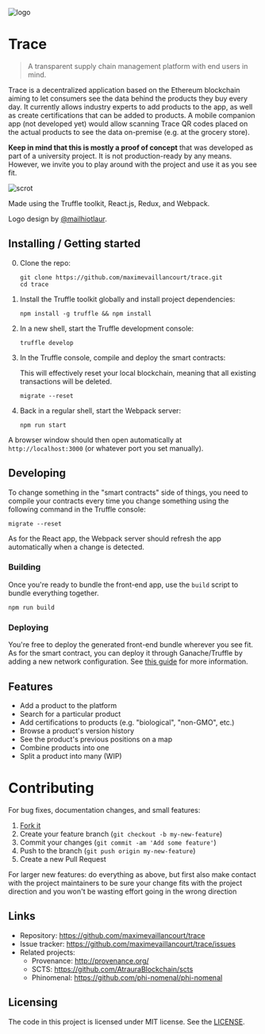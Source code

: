 ![logo](https://user-images.githubusercontent.com/8457808/38818082-db3aea62-4167-11e8-8e59-7af47131c087.png)

# Trace

> A transparent supply chain management platform with end users in mind.

Trace is a decentralized application based on the Ethereum blockchain aiming to
let consumers see the data behind the products they buy every day. It currently 
allows industry experts to add products to the app, as well as create certifications
that can be added to products. A mobile companion app (not developed yet) would 
allow scanning Trace QR codes placed on the actual products to see the data
on-premise (e.g. at the grocery store).

**Keep in mind that this is mostly a proof of concept** that was developed as part of a university project. It
is not production-ready by any means. However, we invite you to play around with the project
and use it as you see fit.

![scrot](https://user-images.githubusercontent.com/8457808/38819232-d35aed1e-4168-11e8-90e7-1d74fe726729.png)

Made using the Truffle toolkit, React.js, Redux, and Webpack.

Logo design by [@mailhiotlaur](https://twitter.com/mailhiotlaur).

## Installing / Getting started

0. Clone the repo:

    ```shell
    git clone https://github.com/maximevaillancourt/trace.git
    cd trace
    ```
    
1. Install the Truffle toolkit globally and install project dependencies:

    ```shell
    npm install -g truffle && npm install
    ```

2. In a new shell, start the Truffle development console:

    ```shell
    truffle develop
    ```

3. In the Truffle console, compile and deploy the smart contracts:

    This will effectively reset your local blockchain, meaning that all existing transactions will be deleted.

    ```shell
    migrate --reset
    ```

4. Back in a regular shell, start the Webpack server:

    ```shell
    npm run start
    ```

A browser window should then open automatically at `http://localhost:3000` (or whatever port you set manually).

## Developing

To change something in the "smart contracts" side of things, you need to compile your contracts every time you change something
using the following command in the Truffle console:

```shell
migrate --reset
```

As for the React app, the Webpack server should refresh the app automatically when a change is detected.

### Building

Once you're ready to bundle the front-end app, use the `build` script to bundle everything together.

```shell
npm run build
```

### Deploying

You're free to deploy the generated front-end bundle wherever you see fit. As for the smart contract, you can deploy it through Ganache/Truffle by adding a new network configuration. See [this guide](http://truffleframework.com/tutorials/deploying-to-the-live-network) for more information.

## Features

* Add a product to the platform
* Search for a particular product
* Add certifications to products (e.g. "biological", "non-GMO", etc.)
* Browse a product's version history
* See the product's previous positions on a map
* Combine products into one
* Split a product into many (WIP)

# Contributing

For bug fixes, documentation changes, and small features:  

1. [Fork it](https://github.com/maximevaillancourt/trace/fork)
2. Create your feature branch (`git checkout -b my-new-feature`)  
3. Commit your changes (`git commit -am 'Add some feature'`)  
4. Push to the branch (`git push origin my-new-feature`)  
5. Create a new Pull Request

For larger new features: do everything as above, but first also make contact with the project maintainers to be sure your change fits with the project direction and you won't be wasting effort going in the wrong direction

## Links

- Repository: https://github.com/maximevaillancourt/trace
- Issue tracker: https://github.com/maximevaillancourt/trace/issues
- Related projects:
  - Provenance: http://provenance.org/
  - SCTS: https://github.com/AtrauraBlockchain/scts
  - Phinomenal: https://github.com/phi-nomenal/phi-nomenal

## Licensing

The code in this project is licensed under MIT license. See the [LICENSE](LICENSE).
